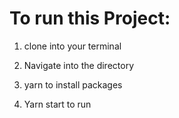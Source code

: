 # To run this Project:

1. clone into your terminal

2. Navigate into the directory

3. yarn to install packages

4. Yarn start to run

